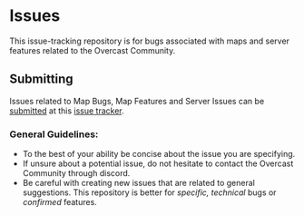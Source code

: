 Issues
======
This issue-tracking repository is for bugs associated with maps and server features related to the Overcast Community.

## Submitting

Issues related to Map Bugs, Map Features and Server Issues can be [submitted](https://github.com/OvercastCommunity/Issues/issues/new/choose) at this [issue tracker](https://github.com/OvercastCommunity/Issues/issues).

### General Guidelines:

* To the best of your ability be concise about the issue you are specifying.
* If unsure about a potential issue, do not hesitate to contact the Overcast Community through discord.
* Be careful with creating new issues that are related to general suggestions. This repository is better for *specific, technical* bugs or *confirmed* features.
